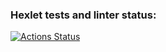 ### Hexlet tests and linter status:
[![Actions Status](https://github.com/TarquiniusMajor/layout-designer-project-lvl1/workflows/hexlet-check/badge.svg)](https://github.com/TarquiniusMajor/layout-designer-project-lvl1/actions)